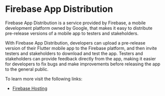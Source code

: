 # Firebase App Distribution

Firebase App Distribution is a service provided by Firebase, a mobile development platform owned by Google, that makes it easy to distribute pre-release versions of a mobile app to testers and stakeholders.

With Firebase App Distribution, developers can upload a pre-release version of their Flutter mobile app to the Firebase platform, and then invite testers and stakeholders to download and test the app. Testers and stakeholders can provide feedback directly from the app, making it easier for developers to fix bugs and make improvements before releasing the app to the general public.

To learn more visit the following links:

- [Firebase Hosting](https://firebase.google.com/docs/hosting)
